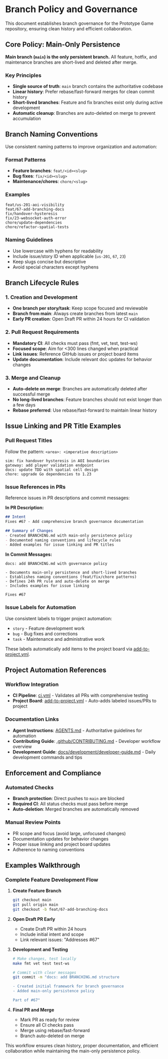 # Branch Policy and Governance

This document establishes branch governance for the Prototype Game repository, ensuring clean history and efficient collaboration.

## Core Policy: Main-Only Persistence

**Main branch (`main`) is the only persistent branch.** All feature, hotfix, and maintenance branches are short-lived and deleted after merge.

### Key Principles
- **Single source of truth**: `main` branch contains the authoritative codebase
- **Linear history**: Prefer rebase/fast-forward merges for clean commit history
- **Short-lived branches**: Feature and fix branches exist only during active development
- **Automatic cleanup**: Branches are auto-deleted on merge to prevent accumulation

## Branch Naming Conventions

Use consistent naming patterns to improve organization and automation:

### Format Patterns
- **Feature branches**: `feat/<id><slug>`
- **Bug fixes**: `fix/<id><slug>`
- **Maintenance/chores**: `chore/<slug>`

### Examples
```
feat/us-201-aoi-visibility
feat/67-add-branching-docs
fix/handover-hysteresis
fix/23-websocket-auth-error
chore/update-dependencies
chore/refactor-spatial-tests
```

### Naming Guidelines
- Use lowercase with hyphens for readability
- Include issue/story ID when applicable (`us-201`, `67`, `23`)
- Keep slugs concise but descriptive
- Avoid special characters except hyphens

## Branch Lifecycle Rules

### 1. Creation and Development
- **One branch per story/task**: Keep scope focused and reviewable
- **Branch from main**: Always create branches from latest `main`
- **Early PR creation**: Open Draft PR within 24 hours for CI validation

### 2. Pull Request Requirements
- **Mandatory CI**: All checks must pass (fmt, vet, test, test-ws)
- **Focused scope**: Aim for <300 lines changed when practical
- **Link issues**: Reference GitHub issues or project board items
- **Update documentation**: Include relevant doc updates for behavior changes

### 3. Merge and Cleanup
- **Auto-delete on merge**: Branches are automatically deleted after successful merge
- **No long-lived branches**: Feature branches should not exist longer than a few days
- **Rebase preferred**: Use rebase/fast-forward to maintain linear history

## Issue Linking and PR Title Examples

### Pull Request Titles
Follow the pattern: `<area>: <imperative description>`

```
sim: fix handover hysteresis in AOI boundaries
gateway: add player validation endpoint
docs: update TDD with spatial cell design
chore: upgrade Go dependencies to 1.23
```

### Issue References in PRs
Reference issues in PR descriptions and commit messages:

**In PR Description:**
```markdown
## Intent
Fixes #67 - Add comprehensive branch governance documentation

## Summary of Changes
- Created BRANCHING.md with main-only persistence policy
- Documented naming conventions and lifecycle rules
- Added examples for issue linking and PR titles
```

**In Commit Messages:**
```
docs: add BRANCHING.md with governance policy

- Documents main-only persistence and short-lived branches
- Establishes naming conventions (feat/fix/chore patterns)
- Defines 24h PR rule and auto-delete on merge
- Includes examples for issue linking

Fixes #67
```

### Issue Labels for Automation
Use consistent labels to trigger project automation:

- `story` - Feature development work
- `bug` - Bug fixes and corrections  
- `task` - Maintenance and administrative work

These labels automatically add items to the project board via [add-to-project.yml](/.github/workflows/add-to-project.yml).

## Project Automation References

### Workflow Integration
- **CI Pipeline**: [ci.yml](/.github/workflows/ci.yml) - Validates all PRs with comprehensive testing
- **Project Board**: [add-to-project.yml](/.github/workflows/add-to-project.yml) - Auto-adds labeled issues/PRs to project

### Documentation Links
- **Agent Instructions**: [AGENTS.md](/AGENTS.md) - Authoritative guidelines for automation
- **Contributing Guide**: [.github/CONTRIBUTING.md](/.github/CONTRIBUTING.md) - Developer workflow overview
- **Development Guide**: [docs/development/developer-guide.md](/docs/development/developer-guide.md) - Daily development commands and tips

## Enforcement and Compliance

### Automated Checks
- **Branch protection**: Direct pushes to `main` are blocked
- **Required CI**: All status checks must pass before merge
- **Auto-deletion**: Merged branches are automatically removed

### Manual Review Points
- PR scope and focus (avoid large, unfocused changes)
- Documentation updates for behavior changes
- Proper issue linking and project board updates
- Adherence to naming conventions

## Examples Walkthrough

### Complete Feature Development Flow

1. **Create Feature Branch**
   ```bash
   git checkout main
   git pull origin main
   git checkout -b feat/67-add-branching-docs
   ```

2. **Open Draft PR Early**
   - Create Draft PR within 24 hours
   - Include initial intent and scope
   - Link relevant issues: "Addresses #67"

3. **Development and Testing**
   ```bash
   # Make changes, test locally
   make fmt vet test test-ws
   
   # Commit with clear messages
   git commit -m "docs: add BRANCHING.md structure

   - Created initial framework for branch governance
   - Added main-only persistence policy
   
   Part of #67"
   ```

4. **Final PR and Merge**
   - Mark PR as ready for review
   - Ensure all CI checks pass
   - Merge using rebase/fast-forward
   - Branch auto-deleted on merge

This workflow ensures clean history, proper documentation, and efficient collaboration while maintaining the main-only persistence policy.